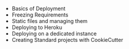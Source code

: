 - Basics of Deployment
- Freezing Requirements
- Static files and managing them
- Deploying to Heroku
- Deploying on a dedicated instance
- Creating Standard projects with CookieCutter